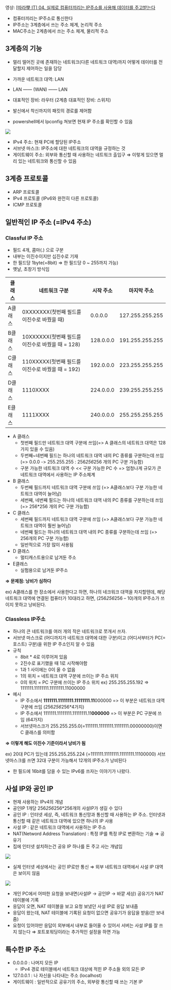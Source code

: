 영상: [[따라學 IT] 04. 실제로 컴퓨터끼리는 IP주소를 사용해 데이터를 주고받는다](https://youtu.be/s5kIGnaNFvM?list=PL0d8NnikouEWcF1jJueLdjRIC4HsUlULi)

- 컴퓨터끼리는 IP주소로 통신한다
- IP주소는 3계층에서 쓰는 주소 체계, 논리적 주소
- MAC주소는 2계층에서 쓰는 주소 체계, 물리적 주소

## 3계층의 기능

- 멀리 떨어진 곳에 존재하는 네트워크(다른 네트워크 대역)까지 어떻게 데이터를 전달할지 제어하는 일을 담당
- 가까운 네트워크 대역: LAN
- LAN —— (WAN) —— LAN
- 대표적인 장비: 라우터 (2계층 대표적인 장비: 스위치)
- 발신에서 착신까지의 패킷의 경로를 제어함

- powershell에서 Ipconfig 쳐보면 현재 IP 주소를 확인할 수 있음

![](assets/이시은/image1.png)

- IPv4 주소: 현재 PC에 할당된 IP주소
- 서브넷 마스크: IP주소에 대한 네트워크의 대역을 규정하는 것
- 게이트웨이 주소: 외부와 통신할 때 사용하는 네트워크 출입구
  ⇒ 이렇게 있으면 멀리 있는 네트워크와 통신할 수 있음

## 3계층 프로토콜

- ARP 프로토콜
- IPv4 프로토콜 (IPv6와 완전히 다른 프로토콜)
- ICMP 프로토콜

## 일반적인 IP 주소 (=IPv4 주소)

### Classful IP 주소

- 필드 4개, 콤마(.) 으로 구분
- 내부는 이진수이지만 십진수로 기재
- 한 필드당 1byte(=8bit) ⇒ 한 필드당 0 ~ 255까지 가능)
- 옛날, 초창기 방식임

| 클래스  | 네트워크 구분                                    | 시작 주소 | 마지막 주소     |
| ------- | ------------------------------------------------ | --------- | --------------- |
| A클래스 | 0XXXXXXX(첫번째 필드를 이진수로 바꿨을 때)       | 0.0.0.0   | 127.255.255.255 |
| B클래스 | 10XXXXXX(첫번째 필드를 이진수로 바꿨을 때 = 128) | 128.0.0.0 | 191.255.255.255 |
| C클래스 | 110XXXXX(첫번째 필드를 이진수로 바꿨을 때 = 192) | 192.0.0.0 | 223.255.255.255 |
| D클래스 | 1110XXXX                                         | 224.0.0.0 | 239.255.255.255 |
| E클래스 | 1111XXXX                                         | 240.0.0.0 | 255.255.255.255 |

- A 클래스
  - 첫번째 필드만 네트워크 대역 구분에 쓰임(=> A 클래스의 네트워크 대역은 128가지 있을 수 있음)
  - 두번째~네번째 필드는 하나의 네트워크 대역 내의 PC 종류를 구분하는데 쓰임 (=> 0.0.0 -> 255.255.255 : 256*256*256 개의 PC 구분 가능함)
  - 구분 가능한 네트워크 대역 수 << 구분 가능한 PC 수 => 엄청나게 규모가 큰 네트워크 대역에서 사용하는 IP 주소체계
- B 클래스
  - 두번째 필드까지 네트워크 대역 구분에 쓰임 (=> A클래스보다 구분 가능한 네트워크 대역이 늘어남)
  - 세번째, 네번째 필드는 하나의 네트워크 대역 내의 PC 종류를 구분하는데 쓰임 (=> 256\*256 개의 PC 구분 가능함)
- C 클래스
  - 세번째 필드까지 네트워크 대역 구분에 쓰임 (=> A클래스보다 구분 가능한 네트워크 대역이 훨씬 늘어남)
  - 네번째 필드는 하나의 네트워크 대역 내의 PC 종류를 구분하는데 쓰임 (=> 256개의 PC 구분 가능함)
  - 일반적으로 가장 많이 사용됨
- D 클래스
  - 멀티캐스트용으로 남겨둔 주소
- E클래스
  - 실험용으로 남겨둔 IP주소

**⇒ 문제점: 낭비가 심하다**

ex) A클래스를 한 장소에서 사용한다고 하면, 하나의 네크워크 대역을 차지할텐데, 해당 네트워크 대역에 연결된 컴퓨터가 10대라고 하면, (256*256*256 – 10)개의 IP주소가 쓰이지 못하고 낭비된다.

### Classless IP주소

- 하나의 큰 네트워크를 여러 개의 작은 네트워크로 쪼개서 쓰자.
- 서브넷 마스크로 (어디까지가 네트워크 대역에 대한 구분)이고 (어디서부터가 PC(=호스트) 구분)을 위한 IP 주소인지 알 수 있음
- 규칙
  - 8bit \* 4로 이루어져 있음
  - 2진수로 표기했을 때 1로 시작해야함
  - 1과 1 사이에는 0이 올 수 없음
  - 1의 위치 = 네트워크 대역 구분에 쓰이는 IP 주소 위치
  - 0의 위치 = PC 구분에 쓰이는 IP 주소 위치
    ex) 255.255.255.192 => 1111111.11111111.11111111.11000000
- 예시
  - IP 주소에서 **1111111.11111111.11111111.11**000000 => 이 부분은 네트워크 대역 구분에 쓰임 (256*256*256\*4가지)
  - IP 주소에서 1111111.11111111.11111111.11**000000** => 이 부분은 PC 구분에 쓰임 (64가지)
  - 서브넷마스크가 255.255.255.0(=1111111.11111111.11111111.00000000)이면 C 클래스를 의미함

**⇒ 이렇게 해도 이진수 기준이라서 낭비가 됨**

ex) 20대 PC가 있는데 255.255.255.224 (=1111111.11111111.11111111.11100000) 서브넷마스크를 쓰면 32대 구분이 가능해서 12개의 IP주소가 낭비된다

- 한 필드에 16bit를 담을 수 있는 IPv6를 쓰자는 이야기가 나왔다.

## 사설 IP와 공인 IP

- 현재 사용하는 IPv4의 개념
- 공인IP 1개당 256*256*256\*256개의 사설IP가 생길 수 있다
- 공인 IP : 인터넷 세상, 즉, 네트워크 통신망과 통신할 때 사용하는 IP 주소. 인터넷과 통신할 때 같은 네트워크 대역에 있으면 하나의 IP 사용
- 사설 IP : 같은 네트워크 대역에서 사용하는 IP 주소
- NAT(Netword Address Translation) : 특정 IP를 특정 IP로 변환하는 기술 ⇒ 공유기
- 집에 인터넷 설치하는건 공유 IP 하나를 돈 주고 사는 개념임

![](assets/이시은/image2.png)

- 실제 인터넷 세상에서는 공인 IP로만 통신 ⇒ 외부 네트워크 대역에서 사설 IP 대역은 보이지 않음

![](assets/이시은/image3.png)

- 개인 PC에서 어떠한 요청을 보내면(사설IP → 공인IP → 바깥 세상) 공유기가 NAT 테이블에 기록
- 응답이 오면, NAT 테이블을 보고 요청 보냈던 사설 IP로 응답 보내줌
- 응답이 왔는데, NAT 테이블에 기록된 요청이 없으면 공유기가 응답을 받음(안 보내줌)
- 요청이 있어야만 응답이 외부에서 내부로 들어올 수 있어서 서버는 사설 IP를 잘 쓰지 않는다 ⇒ 포트포워딩이라는 추가적인 설정을 하면 가능

## 특수한 IP 주소

- 0.0.0.0 : 나머지 모든 IP
  - IPv4 경로 테이블에서 네트워크 대상에 적힌 IP 주소들 외의 모든 IP
- 127.0.0.1 : 나 자신을 나타내는 주소 (localhost)
- 게이트웨이 : 일반적으로 공유기의 주소, 외부랑 통신할 때 쓰는 기본 IP
